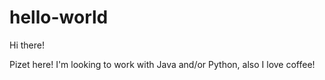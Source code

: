 # hello-world

Hi there!

Pizet here!
I'm looking to work with Java and/or Python, also I love coffee!
